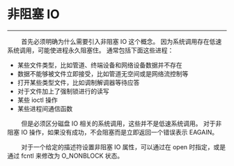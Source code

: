 # 非阻塞 IO
***

&emsp;&emsp;
首先必须明确为什么需要引入非阻塞 IO 这个概念。
因为系统调用存在低速系统调用，可能使进程永久阻塞住。
通常包括下面这些进程：

+ 某些文件类型，比如管道、终端设备和网络设备数据并不存在
+ 数据不能够被文件立即接受，比如管道无空间或是网络流控制等
+ 打开某些类型文件，比如调制解调器等待应答
+ 对于文件加上了强制锁进行的读写
+ 某些 ioctl 操作
+ 某些进程间通信函数

&emsp;&emsp;
但是必须区分磁盘 IO 相关的系统调用，这些并不是低速系统调用。
对于非阻塞 IO 操作，如果没有成功，不会阻塞而是立即返回一个错误表示 EAGAIN。

&emsp;&emsp;
对于一个给定的描述符设置非阻塞 IO 属性，可以通过在 open 时指定，或是通过 fcntl 来修改为 O_NONBLOCK 状态。